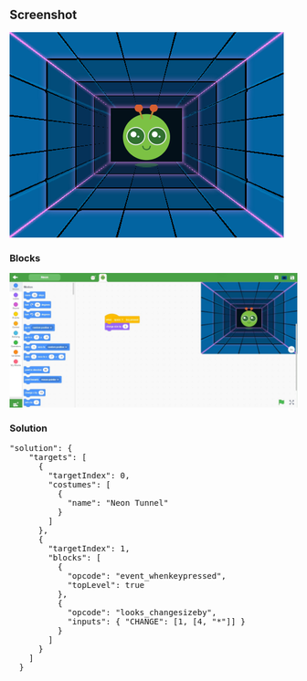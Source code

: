 <h2>Screenshot</h2>
<img src="./ProjectSnap.png" />
<h3>Blocks</h3>
<img src="./Neon.jpg" />

<h3>Solution</h3>
<pre>
"solution": {
    "targets": [
      {
        "targetIndex": 0,
        "costumes": [
          {
            "name": "Neon Tunnel"
          }
        ]
      },
      {
        "targetIndex": 1,
        "blocks": [
          {
            "opcode": "event_whenkeypressed",
            "topLevel": true
          },
          {
            "opcode": "looks_changesizeby",
            "inputs": { "CHANGE": [1, [4, "*"]] }
          }
        ]
      }
    ]
  }
</pre>